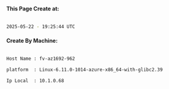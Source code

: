 
   
#### This Page Create at:

```bash

2025-05-22 - 19:25:44 UTC

```

#### Create By Machine:

```bash

Host Name : fv-az1692-962

platform  : Linux-6.11.0-1014-azure-x86_64-with-glibc2.39

Ip Local  : 10.1.0.68

```

